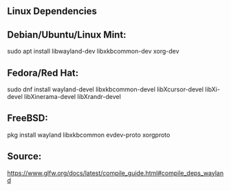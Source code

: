 ## Linux Dependencies

## Debian/Ubuntu/Linux Mint:

sudo apt install libwayland-dev libxkbcommon-dev xorg-dev

## Fedora/Red Hat:

sudo dnf install wayland-devel libxkbcommon-devel libXcursor-devel libXi-devel libXinerama-devel libXrandr-devel

## FreeBSD:

pkg install wayland libxkbcommon evdev-proto xorgproto

## Source:

https://www.glfw.org/docs/latest/compile_guide.html#compile_deps_wayland